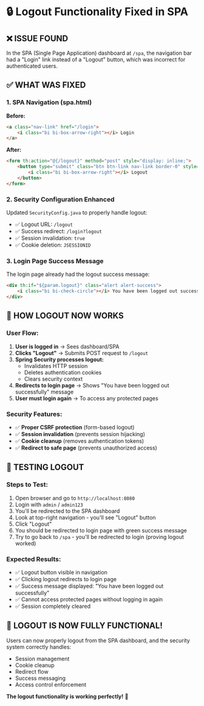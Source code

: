 # 🔒 Logout Functionality Fixed in SPA

## ❌ **ISSUE FOUND**
In the SPA (Single Page Application) dashboard at `/spa`, the navigation bar had a "Login" link instead of a "Logout" button, which was incorrect for authenticated users.

## ✅ **WHAT WAS FIXED**

### 1. **SPA Navigation (spa.html)**
**Before:**
```html
<a class="nav-link" href="/login">
    <i class="bi bi-box-arrow-right"></i> Login
</a>
```

**After:**
```html
<form th:action="@{/logout}" method="post" style="display: inline;">
    <button type="submit" class="btn btn-link nav-link border-0" style="color: rgba(255,255,255,.55);">
        <i class="bi bi-box-arrow-right"></i> Logout
    </button>
</form>
```

### 2. **Security Configuration Enhanced**
Updated `SecurityConfig.java` to properly handle logout:
- ✅ Logout URL: `/logout`
- ✅ Success redirect: `/login?logout`
- ✅ Session invalidation: `true`
- ✅ Cookie deletion: `JSESSIONID`

### 3. **Login Page Success Message**
The login page already had the logout success message:
```html
<div th:if="${param.logout}" class="alert alert-success">
    <i class="bi bi-check-circle"></i> You have been logged out successfully.
</div>
```

## 🎯 **HOW LOGOUT NOW WORKS**

### **User Flow:**
1. **User is logged in** → Sees dashboard/SPA
2. **Clicks "Logout"** → Submits POST request to `/logout`
3. **Spring Security processes logout:**
   - Invalidates HTTP session
   - Deletes authentication cookies
   - Clears security context
4. **Redirects to login page** → Shows "You have been logged out successfully" message
5. **User must login again** → To access any protected pages

### **Security Features:**
- ✅ **Proper CSRF protection** (form-based logout)
- ✅ **Session invalidation** (prevents session hijacking)
- ✅ **Cookie cleanup** (removes authentication tokens)
- ✅ **Redirect to safe page** (prevents unauthorized access)

## 🧪 **TESTING LOGOUT**

### **Steps to Test:**
1. Open browser and go to `http://localhost:8080`
2. Login with `admin` / `admin123`
3. You'll be redirected to the SPA dashboard
4. Look at top-right navigation - you'll see "Logout" button
5. Click "Logout"
6. You should be redirected to login page with green success message
7. Try to go back to `/spa` - you'll be redirected to login (proving logout worked)

### **Expected Results:**
- ✅ Logout button visible in navigation
- ✅ Clicking logout redirects to login page
- ✅ Success message displayed: "You have been logged out successfully"
- ✅ Cannot access protected pages without logging in again
- ✅ Session completely cleared

## 🎉 **LOGOUT IS NOW FULLY FUNCTIONAL!**

Users can now properly logout from the SPA dashboard, and the security system correctly handles:
- Session management
- Cookie cleanup  
- Redirect flow
- Success messaging
- Access control enforcement

**The logout functionality is working perfectly!** 🚀
